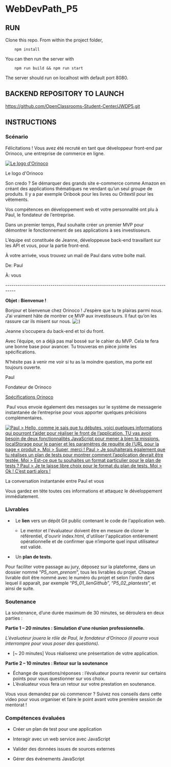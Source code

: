 # WebDevPath_P5

## RUN

Clone this repo. From within the project folder, 
```
    npm install
```
You can then run the server with 
```
    npm run build && npm run start
```
 The server should run on localhost with default port 8080.

## BACKEND REPOSITORY TO LAUNCH

https://github.com/OpenClassrooms-Student-Center/JWDP5.git

## INSTRUCTIONS

### Scénario

Félicitations ! Vous avez été recruté en tant que développeur front-end par Orinoco, une entreprise de commerce en ligne. 

[![Le logo d'Orinoco](https://user.oc-static.com/upload/2019/09/04/15675819263013_image1.png)](https://user.oc-static.com/upload/2019/09/04/15675819263013_image1.png)

Le logo d'Orinoco

Son credo ? Se démarquer des grands site e-commerce comme Amazon en créant des applications thématiques ne vendant qu’un seul groupe de produits. Il y a par exemple Oribook pour les livres ou Oritextil pour les vêtements.

Vos compétences en développement web et votre personnalité ont plu à Paul, le fondateur de l’entreprise.

Dans un premier temps, Paul souhaite créer un premier MVP pour démontrer le fonctionnement de ses applications à ses investisseurs.

L’équipe est constituée de Jeanne, développeuse back-end travaillant sur les API et vous, pour la partie front-end.

À votre arrivée, vous trouvez un mail de Paul dans votre boîte mail.

De: Paul 

À: vous

\-----------------------------------------------------------------------------------

**Objet : Bienvenue !**

Bonjour et bienvenue chez Orinoco ! J’espère que tu te plairas parmi nous. J’ai vraiment hâte de montrer ce MVP aux investisseurs. Il faut qu’on les rassure car ils misent sur nous. ![:)](https://oc-images.imgix.net/imgix/smile.png?auto=compress,format&q=80 ":)")

Jeanne s’occupera du back-end et toi du front.

Avec l’équipe, on a déjà pas mal bossé sur le cahier du MVP. Cela te fera une bonne base pour avancer. Tu trouveras en pièce jointe les spécifications.

N'hésite pas à venir me voir si tu as la moindre question, ma porte est toujours ouverte.

Paul

Fondateur de Orinoco

  

[Spécifications Orinoco](https://s3-eu-west-1.amazonaws.com/course.oc-static.com/projects/DWJ_FR_P5/P5_Spe%CC%81cifications+fonctionnelles+Orinoco.pdf)

 Paul vous envoie également des messages sur le système de messagerie instantanée de l’entreprise pour vous apporter quelques précisions complémentaires.

[![Paul > Hello, comme je sais que tu débutes, voici quelques informations qui pourront t’aider pour réaliser le front de l’application. TU vas avoir besoin de deux fonctionnalités JavaScript pour mener à bien ta missions. localStorage pour le panier et les paramètres de requête de l’URL pour la page « produit ».
Moi > Super, merci !
Paul > Je souhaiterais également que tu réalises un plan de tests pour montrer comment l’application devrait être testée.
Moi > Est-ce que tu souhaites un format particulier pour le plan de tests ?
Paul > Je te laisse libre choix pour le format du plan de tests.
Moi > Ok ! C’est parti alors !](https://user.oc-static.com/upload/2019/09/04/15675840760147_image3.png)](https://user.oc-static.com/upload/2019/09/04/15675840760147_image3.png)

La conversation instantanée entre Paul et vous

Vous gardez en tête toutes ces informations et attaquez le développement immédiatement.

### Livrables

*     Le **lien** vers un dépôt Git public contenant le code de l'application web.
    *   Le mentor et l'évaluateur doivent être en mesure de cloner le référentiel, d'ouvrir index.html, d'utiliser l'application entièrement opérationnelle et de confirmer que n’importe quel input utilisateur est validé.

*     Un **plan de tests.**

Pour faciliter votre passage au jury, déposez sur la plateforme, dans un dossier nommé “_P5\_nom\_prenom_”, tous les livrables du projet. Chaque livrable doit être nommé avec le numéro du projet et selon l'ordre dans lequel il apparaît, par exemple “_P5\_01\_lienGithub_”, “_P5\_02\_plantests_”, et ainsi de suite.

### Soutenance

La soutenance, d’une durée maximum de 30 minutes, se déroulera en deux parties :

**Partie 1 – 20 minutes : Simulation d'une réunion professionnelle.**

_L’évaluateur jouera le rôle de Paul, le fondateur d’Orinoco (il pourra vous interrompre pour vous poser des questions)._

*   \[~ 20 minutes\] Vous réaliserez une présentation de votre application. 

**Partie 2 – 10 minutes : Retour sur la soutenance**

*   Échange de questions/réponses : l’évaluateur pourra revenir sur certains points pour vous questionner sur vos choix.
*   L’évaluateur vous fera un retour sur votre prestation en soutenance.

Vous vous demandez par où commencer ? Suivez nos conseils dans cette video pour vous organiser et faire le point avant votre première session de mentorat !

### Compétences évaluées

*   Créer un plan de test pour une application
    
*   Interagir avec un web service avec JavaScript
    
*   Valider des données issues de sources externes
    
*   Gérer des événements JavaScript